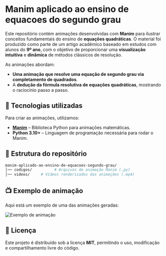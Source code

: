 # Manim aplicado ao ensino de equacoes do segundo grau  

Este repositório contém animações desenvolvidas com **Manim** para ilustrar conceitos fundamentais do ensino de **equações quadráticas**. O material foi produzido como parte de um artigo acadêmico baseado em estudos com alunos do **9º ano**, com o objetivo de proporcionar uma **visualização intuitiva** e **dinâmica** de métodos clássicos de resolução.  

As animações abordam:  
- **Uma animação que resolve uma equação de segundo grau via completamento de quadrados**. 
- A **dedução da fórmula resolutiva de equações quadráticas**, mostrando o raciocínio passo a passo.  

## 🔧 Tecnologias utilizadas  
Para criar as animações, utilizamos:  
- [**Manim**](https://docs.manim.community/) – Biblioteca Python para animações matemáticas.  
- **Python 3.10+** – Linguagem de programação necessária para rodar o Manim.  

## 📂 Estrutura do repositório  
```bash
manim-aplicado-ao-ensino-de-equacoes-segundo-grau/
│── codigos/          # Arquivos de animação Manim (.py)
│── videos/     # Vídeos renderizados das animações (.mp4)
```

## 📺 Exemplo de animação  
Aqui está um exemplo de uma das animações geradas:  

![Exemplo de animação](images/exemplo.gif)  

## 📜 Licença  
Este projeto é distribuído sob a licença **MIT**, permitindo o uso, modificação e compartilhamento livre do código.  
